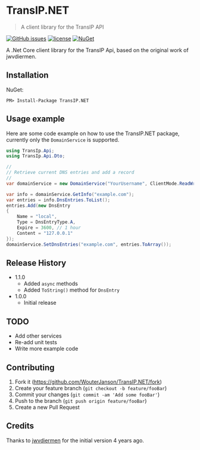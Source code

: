 # TransIP.NET
> A client library for the TransIP API

[![GitHub issues](https://img.shields.io/github/issues/WouterJanson/TransIP.NET.svg)](https://github.com/WouterJanson/TransIP.NET/issues)
[![license](https://img.shields.io/github/license/WouterJanson/TransIP.NET.svg)](https://github.com/WouterJanson/TransIP.NET/blob/master/LICENSE)
[![NuGet](https://img.shields.io/nuget/v/TransIP.NET.svg)](https://www.nuget.org/packages/TransIP.NET/)

A .Net Core client library for the TransIP Api, based on the original work of jwvdiermen.

## Installation

NuGet:

```
PM> Install-Package TransIP.NET
```

## Usage example

Here are some code example on how to use the TransIP.NET package, currently only the `DomainService` is supported.

```csharp
using TransIp.Api;
using TransIp.Api.Dto;

//
// Retrieve current DNS entries and add a record
//
var domainService = new DomainService("YourUsername", ClientMode.ReadWrite, "YourPrivateKey");

var info = domainService.GetInfo("example.com");
var entries = info.DnsEntries.ToList();
entries.Add(new DnsEntry
{
	Name = "local",
	Type = DnsEntryType.A,
	Expire = 3600, // 1 hour
	Content = "127.0.0.1"
});
domainService.SetDnsEntries("example.com", entries.ToArray());
```

## Release History

* 1.1.0
    * Added `async` methods
    * Added `ToString()` method for `DnsEntry`
* 1.0.0
    * Initial release

## TODO

* Add other services
* Re-add unit tests
* Write more example code

## Contributing

1. Fork it (<https://github.com/WouterJanson/TransIP.NET/fork>)
2. Create your feature branch (`git checkout -b feature/fooBar`)
3. Commit your changes (`git commit -am 'Add some fooBar'`)
4. Push to the branch (`git push origin feature/fooBar`)
5. Create a new Pull Request

## Credits

Thanks to [jwvdiermen](https://github.com/jwvdiermen/TransIP-API) for the initial version 4 years ago.
